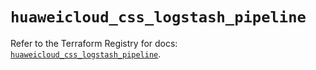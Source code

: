 # `huaweicloud_css_logstash_pipeline`

Refer to the Terraform Registry for docs: [`huaweicloud_css_logstash_pipeline`](https://registry.terraform.io/providers/huaweicloud/huaweicloud/1.71.1/docs/resources/css_logstash_pipeline).
